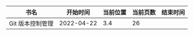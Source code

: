 | 书名             | 开始时间   | 当前位置 | 当前页数 | 结束时间 |
| ---------------- | ---------- | -------- | -------- | -------- |
| Git 版本控制管理 | 2022-04-22 | 3.4      | 26       |          |

